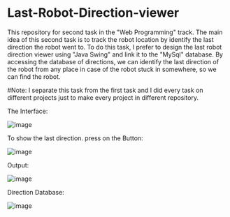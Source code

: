 # Last-Robot-Direction-viewer
This repository for second task in the "Web Programming" track. The main idea of this second task is to track the robot location by identify the last direction the robot went to. To do this task, I prefer to design the last robot direction viewer using "Java Swing" and link it to the "MySql" database. By accessing the database of directions, we can identify the last direction of the robot from any place in case of the robot stuck in somewhere, so we can find the robot.

#Note: I separate this task from the first task and I did every task on different projects just to make every project in different repository.


The Interface:

![image](https://github.com/AlbishriAbdullah/Last-Robot-Direction-viewer/assets/152159098/2a60ca86-6481-4b1c-98a9-4d817457d97d)

To show the last direction. press on the Button:

![image](https://github.com/AlbishriAbdullah/Last-Robot-Direction-viewer/assets/152159098/68c668e4-426e-497f-ae4e-5860a0a5802a)

Output:

![image](https://github.com/AlbishriAbdullah/Last-Robot-Direction-viewer/assets/152159098/9fc6ddbb-0f9b-4444-9946-44a20a68aac8)

Direction Database:

![image](https://github.com/AlbishriAbdullah/Last-Robot-Direction-viewer/assets/152159098/a9629157-3a85-4e7a-ab59-67ce23c00715)



